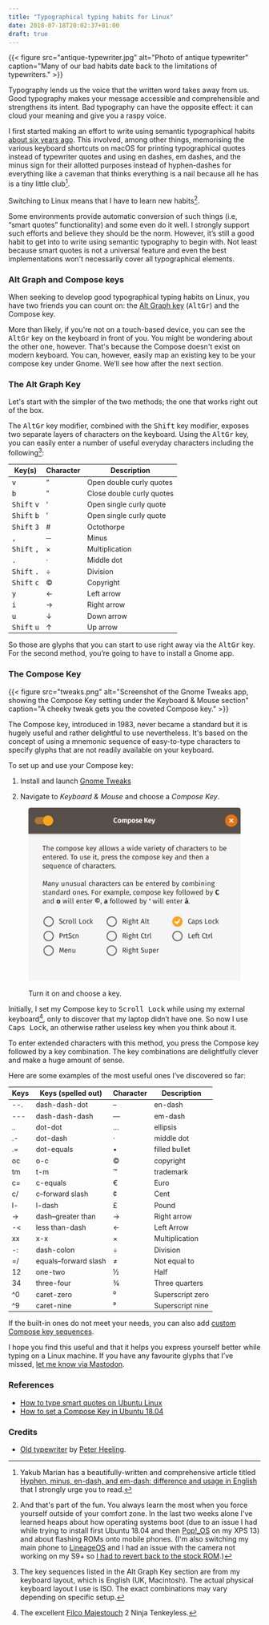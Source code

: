 ```yaml
---
title: "Typographical typing habits for Linux"
date: 2018-07-18T20:02:37+01:00
draft: true
---
```


{{< figure src="antique-typewriter.jpg" alt="Photo of antique typewriter" caption="Many of our bad habits date back to the limitations of typewriters." >}}

Typography lends us the voice that the written word takes away from us. Good typography makes your message accessible and comprehensible and strengthens its intent. Bad typography can have the opposite effect: it can cloud your meaning and give you a raspy voice.

I first started making an effort to write using semantic typographical habits [about six years ago](http://www.breakingthin.gs/2012-07-13-on-practicality.html). This involved, among other things, memorising the various keyboard shortcuts on macOS for printing typographical quotes instead of typewriter quotes and using en dashes, em dashes, and the minus sign for their allotted purposes instead of hyphen-dashes for everything like a caveman that thinks everything is a nail because all he has is a tiny little club[^1].

Switching to Linux means that I have to learn new habits[^2].

Some environments provide automatic conversion of such things (i.e, “smart quotes” functionality) and some even do it well. I strongly support such efforts and believe they should be the norm. However, it’s still a good habit to get into to write using semantic typography to begin with. Not least because smart quotes is not a universal feature and even the best implementations won't necessarily cover all typographical elements.

### Alt Graph and Compose keys

When seeking to develop good typographical typing habits on Linux, you have two friends you can count on: the [Alt Graph key](https://en.wikipedia.org/wiki/AltGr_key) (<kbd>AltGr</kbd>) and the Compose key.

More than likely, if you're not on a touch-based device, you can see the <kbd>AltGr</kbd> key on the keyboard in front of you. You might be wondering about the other one, however. That's because the Compose doesn't exist on modern keyboard. You can, however, easily map an existing key to be your compose key under Gnome. We’ll see how after the next section.

### The Alt Graph Key

Let's start with the simpler of the two methods; the one that works right out of the box.

The <kbd>AltGr</kbd> key modifier, combined with the <kbd>Shift</kbd> key modifier, exposes two separate layers of characters on the keyboard. Using the <kbd>AltGr</kbd> key, you can easily enter a number of useful everyday characters including the following[^3]:

Key(s)                        | Character | Description
----------------------------- | --------- | -------------------------
<kbd>v</kbd>                  |	“	        | Open double curly quotes
<kbd>b</kbd>	                | ”	        | Close double curly quotes
<kbd>Shift</kbd> <kbd>v</kbd> |	‘	        | Open single curly quote
<kbd>Shift</kbd> <kbd>b</kbd>	| ’	        | Open single curly quote
<kbd>Shift</kbd> <kbd>3</kbd> | #         | Octothorpe
<kbd>,</kbd>                  |	─	        | Minus
<kbd>Shift</kbd> <kbd>,</kbd>	| ×	        | Multiplication
<kbd>.</kbd>                  |	·	        | Middle dot
<kbd>Shift</kbd> <kbd>.</kbd>	| ÷	        | Division
<kbd>Shift</kbd> <kbd>c</kbd> | ©         | Copyright
<kbd>y</kbd>	                | ←         |	Left arrow
<kbd>i</kbd>	                | →	        | Right arrow
<kbd>u</kbd>	                | ↓	        | Down arrow
<kbd>Shift</kbd> <kbd>u</kbd>	| ↑	        | Up arrow

So those are glyphs that you can start to use right away via the <kbd>AltGr</kbd> key. For the second method, you’re going to have to install a Gnome app.

### The Compose Key

{{< figure src="tweaks.png" alt="Screenshot of the Gnome Tweaks app, showing the Compose Key setting under the Keyboard &amp; Mouse section" caption="A cheeky tweak gets you the coveted Compose key." >}}

The Compose key, introduced in 1983, never became a standard but it is hugely useful and rather delightful to use nevertheless. It's based on the concept of using a mnemonic sequence of easy-to-type characters to specify glyphs that are not readily available on your keyboard.

To set up and use your Compose key:

1. Install and launch [Gnome Tweaks](https://wiki.gnome.org/Apps/Tweaks)

2. Navigate to _Keyboard &amp; Mouse_ and choose a _Compose Key_.

<figure class='half-width-flush-right'>
  <img src='compose-key.png' alt='Screenshot of the compose key selection dialog.'>
  <figcaption><p>Turn it on and choose a key.</p></figcaption>
</figure>

Initially, I set my Compose key to <kbd>Scroll Lock</kbd> while using my external keyboard[^4], only to discover that my laptop didn’t have one. So now I use <kbd>Caps Lock</kbd>, an otherwise rather useless key when you think about it.

To enter extended characters with this method, you press the Compose key followed by a key combination. The key combinations are delightfully clever and make a huge amount of sense.

Here are some examples of the most useful ones I’ve discovered so far:

Keys  | Keys (spelled out)  | Character | Description
----- | ------------------- | --------- | -----------
--.   | dash-dash-dot       | –         |	en-dash
---	  | dash-dash-dash      |	—	        | em-dash
..	  | dot-dot             |	…	        | ellipsis
.-	  | dot-dash            | ·	        | middle dot
.=	  | dot-equals		      | •	        | filled bullet
oc	  | o-c			            | ©	        | copyright
tm	  | t-m			            | ™	        | trademark
c=	  | c-equals		        | €	        | Euro
c/	  | c–forward slash	    | ¢	        | Cent
l-	  | l-dash			        | £	        | Pound
->	  | dash–greater than   |	→	        | Right arrow
-<	  | less than-dash      |	←	        | Left Arrow
xx	  | x-x			            | ×	        | Multiplication
-:	  | dash-colon		      | ÷	        | Division
=/	  | equals–forward slash|	≠	        | Not equal to
12	  | one-two		          | ½	        | Half
34	  | three-four		      | ¾	        | Three quarters
^0	  | caret-zero		      | ⁰	        | Superscript zero
^9	  | caret-nine		      | ⁹	        | Superscript nine

If the built-in ones do not meet your needs, you can also add [custom Compose key sequences](https://askubuntu.com/questions/47496/how-can-i-add-a-custom-compose-key-sequence#71335).

I hope you find this useful and that it helps you express yourself better while typing on a Linux machine. If you have any favourite glyphs that I’ve missed, [let me know via Mastodon](https://mastodon.ar.al).


[^1]: Yakub Marian has a beautifully-written and comprehensive article titled [Hyphen, minus, en-dash, and em-dash: difference and usage in English](https://jakubmarian.com/hyphen-minus-en-dash-and-em-dash-difference-and-usage-in-english/) that I strongly urge you to read.

[^2]: And that's part of the fun. You always learn the most when you force yourself outside of your comfort zone. In the last two weeks alone I've learned heaps about how operating systems boot (due to an issue I had while trying to install first Ubuntu 18.04 and then [Pop!_OS](https://system76.com/pop) on my XPS 13) and about flashing ROMs onto mobile phones. (I'm also switching my main phone to [LineageOS](https://lineageos.org/) and I had an issue with the camera not working on my S9+ so [I had to revert back to the stock ROM](/2018/07/15/flashing-stock-firmware-onto-a-samsung-galaxy-s9+-sm-g965f-on-ubuntu-18.04-using-heimdall/).)

[^3]: The key sequences listed in the Alt Graph Key section are from my keyboard layout, which is English (UK, Macintosh). The actual physical keyboard layout I use is ISO. The exact combinations may vary depending on specific setup.

[^4]: The excellent [Filco Majestouch](https://deskthority.net/wiki/Filco_Majestouch) 2 Ninja Tenkeyless.

### References

* [How to type smart quotes on Ubuntu Linux](https://alvinalexander.com/linux-unix/how-to-smart-quotes-on-ubuntu-keystrokes-macros)
* [How to set a Compose Key in Ubuntu 18.04](https://askubuntu.com/questions/1028957/how-to-set-a-compose-key-in-ubuntu-18-04)

### Credits

  * [Old typewriter](https://skitterphoto.com/photos/2332/old-typewriter) by [Peter Heeling](https://skitterphoto.com/photographers/7/peter-heeling).

<style>
  table { width: 100% }
</style>